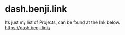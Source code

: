 # dash.benji.link

Its just my list of Projects, can be found at the link below. <br>
https://dash.benji.link/
